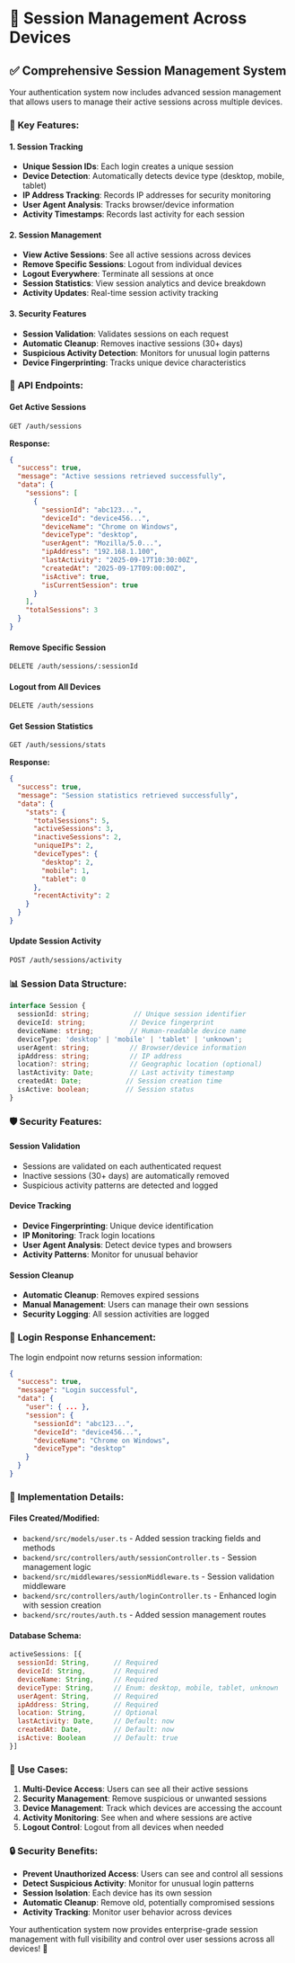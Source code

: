 # 🔐 Session Management Across Devices

## ✅ **Comprehensive Session Management System**

Your authentication system now includes advanced session management that allows users to manage their active sessions across multiple devices.

### 🎯 **Key Features:**

#### 1. **Session Tracking**
- **Unique Session IDs**: Each login creates a unique session
- **Device Detection**: Automatically detects device type (desktop, mobile, tablet)
- **IP Address Tracking**: Records IP addresses for security monitoring
- **User Agent Analysis**: Tracks browser/device information
- **Activity Timestamps**: Records last activity for each session

#### 2. **Session Management**
- **View Active Sessions**: See all active sessions across devices
- **Remove Specific Sessions**: Logout from individual devices
- **Logout Everywhere**: Terminate all sessions at once
- **Session Statistics**: View session analytics and device breakdown
- **Activity Updates**: Real-time session activity tracking

#### 3. **Security Features**
- **Session Validation**: Validates sessions on each request
- **Automatic Cleanup**: Removes inactive sessions (30+ days)
- **Suspicious Activity Detection**: Monitors for unusual login patterns
- **Device Fingerprinting**: Tracks unique device characteristics

### 🔧 **API Endpoints:**

#### **Get Active Sessions**
```bash
GET /auth/sessions
```
**Response:**
```json
{
  "success": true,
  "message": "Active sessions retrieved successfully",
  "data": {
    "sessions": [
      {
        "sessionId": "abc123...",
        "deviceId": "device456...",
        "deviceName": "Chrome on Windows",
        "deviceType": "desktop",
        "userAgent": "Mozilla/5.0...",
        "ipAddress": "192.168.1.100",
        "lastActivity": "2025-09-17T10:30:00Z",
        "createdAt": "2025-09-17T09:00:00Z",
        "isActive": true,
        "isCurrentSession": true
      }
    ],
    "totalSessions": 3
  }
}
```

#### **Remove Specific Session**
```bash
DELETE /auth/sessions/:sessionId
```

#### **Logout from All Devices**
```bash
DELETE /auth/sessions
```

#### **Get Session Statistics**
```bash
GET /auth/sessions/stats
```
**Response:**
```json
{
  "success": true,
  "message": "Session statistics retrieved successfully",
  "data": {
    "stats": {
      "totalSessions": 5,
      "activeSessions": 3,
      "inactiveSessions": 2,
      "uniqueIPs": 2,
      "deviceTypes": {
        "desktop": 2,
        "mobile": 1,
        "tablet": 0
      },
      "recentActivity": 2
    }
  }
}
```

#### **Update Session Activity**
```bash
POST /auth/sessions/activity
```

### 📊 **Session Data Structure:**

```typescript
interface Session {
  sessionId: string;           // Unique session identifier
  deviceId: string;           // Device fingerprint
  deviceName: string;         // Human-readable device name
  deviceType: 'desktop' | 'mobile' | 'tablet' | 'unknown';
  userAgent: string;          // Browser/device information
  ipAddress: string;          // IP address
  location?: string;          // Geographic location (optional)
  lastActivity: Date;         // Last activity timestamp
  createdAt: Date;           // Session creation time
  isActive: boolean;         // Session status
}
```

### 🛡️ **Security Features:**

#### **Session Validation**
- Sessions are validated on each authenticated request
- Inactive sessions (30+ days) are automatically removed
- Suspicious activity patterns are detected and logged

#### **Device Tracking**
- **Device Fingerprinting**: Unique device identification
- **IP Monitoring**: Track login locations
- **User Agent Analysis**: Detect device types and browsers
- **Activity Patterns**: Monitor for unusual behavior

#### **Session Cleanup**
- **Automatic Cleanup**: Removes expired sessions
- **Manual Management**: Users can manage their own sessions
- **Security Logging**: All session activities are logged

### 🚀 **Login Response Enhancement:**

The login endpoint now returns session information:

```json
{
  "success": true,
  "message": "Login successful",
  "data": {
    "user": { ... },
    "session": {
      "sessionId": "abc123...",
      "deviceId": "device456...",
      "deviceName": "Chrome on Windows",
      "deviceType": "desktop"
    }
  }
}
```

### 🔧 **Implementation Details:**

#### **Files Created/Modified:**
- `backend/src/models/user.ts` - Added session tracking fields and methods
- `backend/src/controllers/auth/sessionController.ts` - Session management logic
- `backend/src/middlewares/sessionMiddleware.ts` - Session validation middleware
- `backend/src/controllers/auth/loginController.ts` - Enhanced login with session creation
- `backend/src/routes/auth.ts` - Added session management routes

#### **Database Schema:**
```javascript
activeSessions: [{
  sessionId: String,      // Required
  deviceId: String,       // Required
  deviceName: String,     // Required
  deviceType: String,     // Enum: desktop, mobile, tablet, unknown
  userAgent: String,      // Required
  ipAddress: String,      // Required
  location: String,       // Optional
  lastActivity: Date,     // Default: now
  createdAt: Date,        // Default: now
  isActive: Boolean       // Default: true
}]
```

### 🎯 **Use Cases:**

1. **Multi-Device Access**: Users can see all their active sessions
2. **Security Management**: Remove suspicious or unwanted sessions
3. **Device Management**: Track which devices are accessing the account
4. **Activity Monitoring**: See when and where sessions are active
5. **Logout Control**: Logout from all devices when needed

### 🔒 **Security Benefits:**

- **Prevent Unauthorized Access**: Users can see and control all sessions
- **Detect Suspicious Activity**: Monitor for unusual login patterns
- **Session Isolation**: Each device has its own session
- **Automatic Cleanup**: Remove old, potentially compromised sessions
- **Activity Tracking**: Monitor user behavior across devices

Your authentication system now provides enterprise-grade session management with full visibility and control over user sessions across all devices! 🚀
